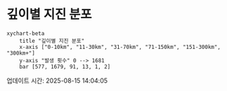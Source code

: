 # 깊이별 지진 분포

```mermaid
xychart-beta
    title "깊이별 지진 분포"
    x-axis ["0-10km", "11-30km", "31-70km", "71-150km", "151-300km", "300km+"]
    y-axis "발생 횟수" 0 --> 1681
    bar [577, 1679, 91, 13, 1, 2]
```

업데이트 시간: 2025-08-15 14:04:05
